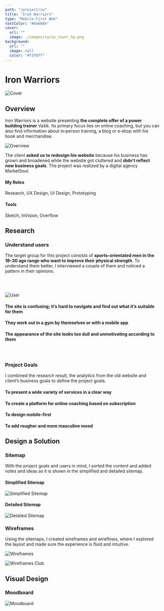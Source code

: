 ```yaml
---
path: "/project/iw"
title: "Iron Warriors"
type: "Mobile-First Web"
textColor: "#4a688e"
cover:
  url: ""
  image: ./images/iw/iw_cover_hp.png
background:
  url: ""
  image: null
  color: "#f3f8ff"
---
```


# Iron Warriors

<full-width color="#f3f8ff">

  ![Cover](./images/iw/iw_cover.jpg)

</full-width>

## Overview

Iron Warriors is a website presenting __the complete offer of a power building trainer__ Vašík. Its primary focus lies on online coaching, but you can also find information about in&#8209;person training, a blog or e&#8209;shop with his book and merchandise.

![Overview](./images/iw/iw_overview.jpg)

The client __asked us to redesign his website__ because his business has grown and broadened while the website got cluttered and __didn't reflect new business goals__. The project was realized by a digital agency MarketSoul.

<div class="row">
  <div class="column_3">
    <h4>My Roles</h4>
    <p>Research, UX&nbsp;Design, UI&nbsp;Design, Prototyping</p>
  </div>
  <div class="column_3">
    <h4>Tools</h4>
    <p>Sketch, InVision, Overflow</p>
  </div>
</div>

<full-width color="#f3f8ff">
  <div class="inside_bg">

  ## Research

  ### Understand users
  
  The target group for this project consists of __sports-orientated men in the 18–30 age range who want to improve their physical strength__. To understand them better, I interviewed a couple of them and noticed a pattern in their opinions.
  
  <div class="table" style="margin-top: 55px; margin-bottom: 65px;">
    <div class="row">
      <div class="column_15" style="margin-right: 50px; margin-top: 15px;">
        <img alt="User" src="./images/iw/iw_user.png" style="margin-top: 6px;">
      </div>
      <div class="column_2">
          <h4>The site is confusing; it’s hard to navigate and find out what it’s suitable for them</h4>
          <h4>They work out in a gym by themselves or with a mobile app</h4>
          <h4>The appearance of the site looks too dull and unmotivating according to them</h4>
      </div>
    </div>
  </div>

  ### Project Goals
  I combined the research result, the analytics from the old website and client’s business goals to define the project goals.
  
  <div class="table">

  <div class="row">
    <div class="column_2">
      <h4>To present a wide variety of services in a clear way</h4>
    </div>
    <div class="column_2">
      <h4>To create a platform for online coaching based on subscription</h4>
    </div>
  </div>
  
  <div class="row">
    <div class="column_2">
      <h4>To design mobile‑first</h4>
    </div>
    <div class="column_2">
      <h4>To add rougher and more masculine mood</h4>
    </div>
  </div>

  </div>
  
</div>
</full-width>

## Design a Solution

### Sitemap

With the project goals and users in mind, I sorted the content and added notes and ideas as it is shown in the simplified and detailed sitemap.

<div class="table">
  <div class="row">
    <div class="column_2">
      <h4>Simplified Sitemap</h4>
      <div style="margin-top:10px;">
        <img alt="Simplified Sitemap" src="./images/iw/iw_sitemap.png">
      </div>
    </div>
    <div class="column_2">
      <h4>Detailed Sitemap</h4>
      <div style="margin-top:10px;">
        <img alt="Detailed Sitemap" src="./images/iw/iw_sitemap_detailed.png">
      </div>
    </div>
  </div>
</div>

### Wireframes

Using the sitemaps, I created wireframes and wireflows, where I explored the layout and made sure the experience is fluid and intuitive.

![Wireframes](./images/iw/iw_wf.jpg)

![Wireframes Club](./images/iw/iw_wf_club.png)

<full-width color="#f3f8ff">
  <div class="inside_bg">

  ## Visual Design

  ### Moodboard
  ![Moodboard](./images/iw/iw_moodboard.jpg)

  </div>
</full-width>
